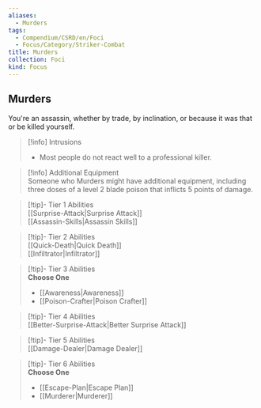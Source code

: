 ```yaml
---
aliases:
  - Murders
tags:
  - Compendium/CSRD/en/Foci
  - Focus/Category/Striker-Combat
title: Murders
collection: Foci
kind: Focus
---
```

## Murders  
You're an assassin, whether by trade, by inclination, or because it was that or be killed yourself.  

>[!info] Intrusions  
>- Most people do not react well to a professional killer.  

>[!info] Additional Equipment  
>Someone who Murders might have additional equipment, including three doses of a level 2 blade poison that inflicts 5 points of damage.  


>[!tip]- Tier 1 Abilities  
> [[Surprise-Attack|Surprise Attack]]  
> [[Assassin-Skills|Assassin Skills]]  


>[!tip]- Tier 2 Abilities  
> [[Quick-Death|Quick Death]]  
> [[Infiltrator|Infiltrator]]  


>[!tip]- Tier 3 Abilities  
> **Choose One**  
>- [[Awareness|Awareness]]  
>- [[Poison-Crafter|Poison Crafter]]  


>[!tip]- Tier 4 Abilities  
> [[Better-Surprise-Attack|Better Surprise Attack]]  


>[!tip]- Tier 5 Abilities  
> [[Damage-Dealer|Damage Dealer]]  


>[!tip]- Tier 6 Abilities  
> **Choose One**  
>- [[Escape-Plan|Escape Plan]]  
>- [[Murderer|Murderer]]